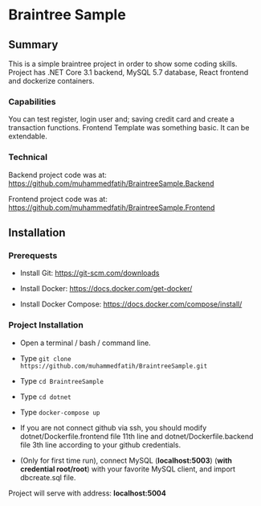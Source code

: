 # Braintree Sample

## Summary

This is a simple braintree project in order to show some coding skills. Project has .NET Core 3.1 backend, MySQL 5.7 database, React frontend and dockerize containers. 

### Capabilities

You can test register, login user and; saving credit card and create a transaction functions. Frontend Template was something basic. It can be extendable.

### Technical

Backend project code was at: https://github.com/muhammedfatih/BraintreeSample.Backend

Frontend project code was at: https://github.com/muhammedfatih/BraintreeSample.Frontend

## Installation

### Prerequests

* Install Git: https://git-scm.com/downloads

* Install Docker: https://docs.docker.com/get-docker/

* Install Docker Compose: https://docs.docker.com/compose/install/

### Project Installation

* Open a terminal / bash / command line.

* Type ```git clone https://github.com/muhammedfatih/BraintreeSample.git```

* Type ```cd BraintreeSample```

* Type  ```cd dotnet```

* Type ```docker-compose up``` 

* If you are not connect github via ssh, you should modify dotnet/Dockerfile.frontend file 11th line and dotnet/Dockerfile.backend file 3th line according to your github credentials.

* (Only for first time run), connect MySQL (**localhost:5003**) (**with credential root/root**) with your favorite MySQL client, and import dbcreate.sql file.

Project will serve with address: **localhost:5004**
